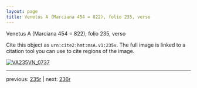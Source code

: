 ```yaml
---
layout: page
title: Venetus A (Marciana 454 = 822), folio 235, verso
---
```


Venetus A (Marciana 454 = 822), folio 235, verso

Cite this object as `urn:cite2:hmt:msA.v1:235v`.  The full image is linked to a citation tool you can use to cite regions of the image.

[![VA235VN_0737](http://www.homermultitext.org/iipsrv?IIIF=/project/homer/pyramidal/deepzoom/hmt/vaimg/2017a/VA235VN_0737.tif/full/800,/0/default.jpg)](http://www.homermultitext.org/ict2/?urn=urn:cite2:hmt:vaimg.2017a:VA235VN_0737) 

---

previous:  [235r](../235r/) | next: [236r](../236r/)